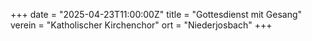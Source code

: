 +++ 
date = "2025-04-23T11:00:00Z"
title = "Gottesdienst mit Gesang" 
verein = "Katholischer Kirchenchor" 
ort = "Niederjosbach" 
+++